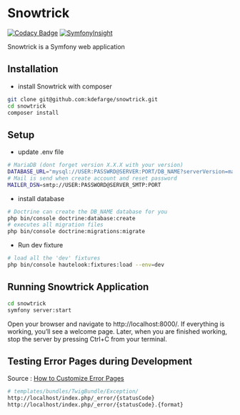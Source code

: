 # Snowtrick

[![Codacy Badge](https://app.codacy.com/project/badge/Grade/0474e6502be6414081ad57df8633d5fb)](https://www.codacy.com/gh/kdefarge/snowtrick/dashboard?utm_source=github.com&amp;utm_medium=referral&amp;utm_content=kdefarge/snowtrick&amp;utm_campaign=Badge_Grade)
[![SymfonyInsight](https://insight.symfony.com/projects/c53b2a8b-160d-408c-802e-8bada2cedf44/mini.svg)](https://insight.symfony.com/projects/c53b2a8b-160d-408c-802e-8bada2cedf44)

Snowtrick is a Symfony web application

## Installation

*   install Snowtrick with composer

```bash
git clone git@github.com:kdefarge/snowtrick.git
cd snowtrick
composer install
```

## Setup

*   update .env file

```bash
# MariaDB (dont forget version X.X.X with your version)
DATABASE_URL="mysql://USER:PASSWRD@SERVER:PORT/DB_NAME?serverVersion=mariadb-X.X.X"
# Mail is send when create account and reset password
MAILER_DSN=smtp://USER:PASSWORD@SERVER_SMTP:PORT
```

*   install database

```bash
# Doctrine can create the DB_NAME database for you
php bin/console doctrine:database:create
# executes all migration files
php bin/console doctrine:migrations:migrate
```

*   Run dev fixture

```bash
# load all the 'dev' fixtures
php bin/console hautelook:fixtures:load --env=dev
```

## Running Snowtrick Application

```bash
cd snowtrick
symfony server:start
```

Open your browser and navigate to http://localhost:8000/. If everything is working, you’ll see a welcome page. Later, when you are finished working, stop the server by pressing Ctrl+C from your terminal.

## Testing Error Pages during Development

Source : [How to Customize Error Pages](https://symfony.com/doc/current/controller/error_pages.html)

```bash
# templates/bundles/TwigBundle/Exception/
http://localhost/index.php/_error/{statusCode}
http://localhost/index.php/_error/{statusCode}.{format}
```
